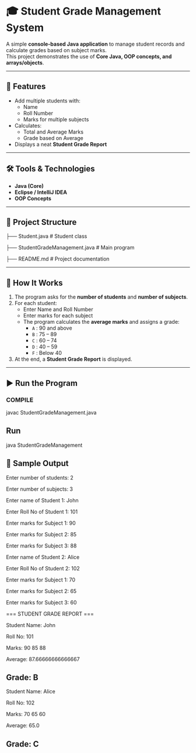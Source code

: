 # 🎓 Student Grade Management System

A simple **console-based Java application** to manage student records and calculate grades based on subject marks.  
This project demonstrates the use of **Core Java, OOP concepts, and arrays/objects**.

---

## 🚀 Features
- Add multiple students with:
  - Name
  - Roll Number
  - Marks for multiple subjects
- Calculates:
  - Total and Average Marks
  - Grade based on Average
- Displays a neat **Student Grade Report**

---

## 🛠️ Tools & Technologies
- **Java (Core)**
- **Eclipse / IntelliJ IDEA**
- **OOP Concepts**

---

## 📂 Project Structure
├── Student.java # Student class

├── StudentGradeManagement.java # Main program

├── README.md # Project documentation

---

## 📖 How It Works
1. The program asks for the **number of students** and **number of subjects**.  
2. For each student:
   - Enter Name and Roll Number
   - Enter marks for each subject
   - The program calculates the **average marks** and assigns a grade:
     - `A` : 90 and above  
     - `B` : 75 – 89  
     - `C` : 60 – 74  
     - `D` : 40 – 59  
     - `F` : Below 40  
3. At the end, a **Student Grade Report** is displayed.

---

## ▶️ Run the Program
### COMPILE

javac StudentGradeManagement.java

## Run

java StudentGradeManagement


## 📝 Sample Output

Enter number of students: 2

Enter number of subjects: 3

Enter name of Student 1: John

Enter Roll No of Student 1: 101

Enter marks for Subject 1: 90

Enter marks for Subject 2: 85

Enter marks for Subject 3: 88

Enter name of Student 2: Alice

Enter Roll No of Student 2: 102

Enter marks for Subject 1: 70

Enter marks for Subject 2: 65

Enter marks for Subject 3: 60

=== STUDENT GRADE REPORT ===

Student Name: John

Roll No: 101

Marks: 90 85 88 

Average: 87.66666666666667

Grade: B
-----------------------------

Student Name: Alice

Roll No: 102

Marks: 70 65 60 

Average: 65.0

Grade: C
-----------------------------




